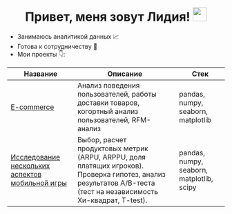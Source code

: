 <h1 align="center">Привет, меня зовут Лидия!</a> 
<img src="https://github.com/blackcater/blackcater/raw/main/images/Hi.gif" height="32"/></h1>

- Занимаюсь аналитикой данных 📈
- Готова к сотрудничеству 🤝
- Мои проекты 👇:

| Название | Описание | Стек |
|----------------------------|----------------------------------------------------------------------------------------------------|--------------------------------------|
|[E-commerce](https://github.com/Nafanya5/-e-commerce)| Анализ поведения пользователей, работы доставки товаров, когортный анализ пользователей, RFM-анализ | pandas, numpy, seaborn, matplotlib |
| [Исследование нескольких аспектов мобильной игры](https://github.com/Nafanya5/project2) | Выбор, расчет продуктовых метрик (ARPU, ARPPU, доля платящих игроков). Проверка гипотез, анализ результатов А/B-теста (тест на независимость Хи-квадрат, T-test). | pandas, numpy, seaborn, matplotlib, scipy | 
